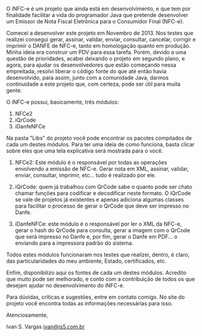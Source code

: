 O iNFC-e é um projeto que ainda está em desenvolvimento, e que tem por finalidade facilitar a vida do programador Java que pretende desenvolver um Emissor de Nota Fiscal Eletrônica para o Consumidor Final (NFC-e).

Comecei a desenvolver este projeto em Novembro de 2013. Nos testes que realizei consegui gerar, assinar, validar, enviar, consultar, cancelar, corrigir e imprimir o DANFE de NFC-e, tanto em homologação quanto em produção. Minha ideia era construir um PDV para essa tarefa. Porém, devido a uma questão de prioridades, acabei deixando o projeto em segundo plano, e agora, para ajudar os desenvolvedores que estão começando nessa empreitada, resolvi liberar o código fonte do que até então havia desenvolvido, para assim, junto com a comunidade Java, darmos continuidade a este projeto que, com certeza, pode ser útil para muita gente.

O iNFC-e possui, basicamente, três módulos:

1. NFCe2
2. iQrCode
3. iDanfeNFCe

Na pasta "Libs" do projeto você pode encontrar os pacotes compilados de cada um destes módulos. Para ter uma ideia de como funciona, basta clicar sobre eles que uma tela explicativa será mostrada para o você.

1. NFCe2: Este módulo é o responsável por todas as operações envolvendo a emissão de NFC-e. Gerar nota em XML, assinar, validar, enviar, consultar, imprimir, etc... tudo é realizado por ele.

2. iQrCode: quem já trabalhou com QrCode sabe o quanto pode ser chato chamar funções para codificar e decodificar neste formato. O iQrCode se vale de projetos já existentes e apenas adiciona algumas classes para facilitar o processo de gerar o QrCode que deve ser impresso no Danfe.

3. iDanfeNFCe: este módulo é o responsável por ler o XML da NFC-e, gerar o hash do QrCode para consulta, gerar a imagem com o QrCode que será impresso no Danfe e, por fim, gerar o Danfe em PDF... o enviando para a impressora padrão do sistema.

Todos estes módulos funcionaram nos testes que realizei, dentro, é claro, das particularidades do meu ambiente, Estado, certificados, etc.

Enfim, disponibilizo aqui os fontes de cada um destes módulos. Acredito que muito pode ser melhorado, e conto com a contribuição de todos os que desejam ajudar no desenvolvimento do iNFC-e.

Para dúvidas, críticas e sugestões, entre em contato comigo. No site do projeto você encontra todas as informações necessárias para isso.

Atenciosamente,

Ivan S. Vargas
ivan@is5.com.br